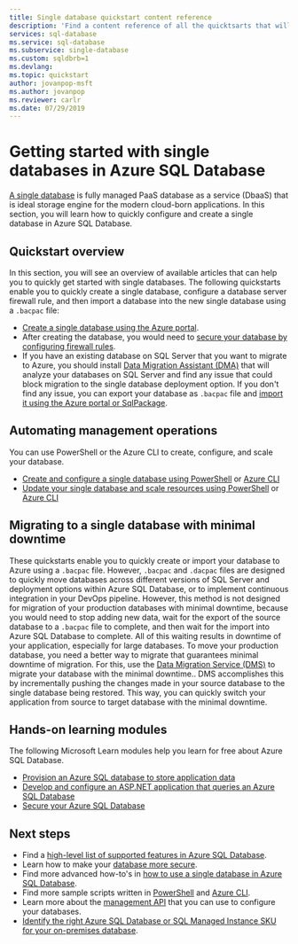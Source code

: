 ```yaml
---
title: Single database quickstart content reference
description: 'Find a content reference of all the quicktsarts that will help you quickly get started with single databases in Azure SQL Database'
services: sql-database
ms.service: sql-database
ms.subservice: single-database
ms.custom: sqldbrb=1
ms.devlang: 
ms.topic: quickstart
author: jovanpop-msft
ms.author: jovanpop
ms.reviewer: carlr
ms.date: 07/29/2019
---
```

# Getting started with single databases in Azure SQL Database

[A single database](sql-database-single-index.yml) is fully managed PaaS database as a service (DbaaS) that is ideal storage engine for the modern cloud-born applications. In this section, you will learn how to quickly configure and create a single database in Azure SQL Database.

## Quickstart overview

In this section, you will see an overview of available articles that can help you to quickly get started with single databases. The following quickstarts enable you to quickly create a single database, configure a database server firewall rule, and then import a database into the new single database using a `.bacpac` file:

- [Create a single database using the Azure portal](sql-database-single-database-get-started.md).
- After creating the database, you would need to [secure your database by configuring firewall rules](sql-database-server-level-firewall-rule.md).
- If you have an existing database on SQL Server that you want to migrate to Azure, you should install [Data Migration Assistant (DMA)](https://www.microsoft.com/download/details.aspx?id=53595) that will analyze your databases on SQL Server and find any issue that could block migration to the single database deployment option. If you don't find any issue, you can export your database as `.bacpac` file and [import it using the Azure portal or SqlPackage](sql-database-import.md).

## Automating management operations

You can use PowerShell or the Azure CLI to create, configure, and scale your database.

- [Create and configure a single database using PowerShell](scripts/sql-database-create-and-configure-database-powershell.md) or [Azure CLI](scripts/sql-database-create-and-configure-database-cli.md)
- [Update your single database and scale resources using PowerShell](scripts/sql-database-monitor-and-scale-database-powershell.md) or [Azure CLI](scripts/sql-database-monitor-and-scale-database-cli.md)

## Migrating to a single database with minimal downtime

These quickstarts enable you to quickly create or import your database to Azure using a `.bacpac` file. However, `.bacpac` and `.dacpac` files are designed to quickly move databases across different versions of SQL Server and deployment options within Azure SQL Database, or to implement continuous integration in your DevOps pipeline. However, this method is not designed for migration of your production databases with minimal downtime, because you would need to stop adding new data, wait for the export of the source database to a `.bacpac` file to complete, and then wait for the import into Azure SQL Database to complete. All of this waiting results in downtime of your application, especially for large databases. To move your production database, you need a better way to migrate that guarantees minimal downtime of migration. For this, use the [Data Migration Service (DMS)](https://docs.microsoft.com/azure/dms/tutorial-sql-server-to-azure-sql?toc=/azure/sql-database/toc.json) to migrate your database with the minimal downtime.. DMS accomplishes this by incrementally pushing the changes made in your source database to the single database being restored. This way, you can quickly switch your application from source to target database with the minimal downtime.

## Hands-on learning modules

The following Microsoft Learn modules help you learn for free about Azure SQL Database.

- [Provision an Azure SQL database to store application data](https://docs.microsoft.com/learn/modules/provision-azure-sql-db/)
- [Develop and configure an ASP.NET application that queries an Azure SQL Database](https://docs.microsoft.com/learn/modules/develop-app-that-queries-azure-sql/)
- [Secure your Azure SQL Database](https://docs.microsoft.com/learn/modules/secure-your-azure-sql-database/)

## Next steps

- Find a [high-level list of supported features in Azure SQL Database](sql-database-features.md).
- Learn how to make your [database more secure](sql-database-security-tutorial.md).
- Find more advanced how-to's in [how to use a single database in Azure SQL Database](sql-database-howto-single-database.md).
- Find more sample scripts written in [PowerShell](sql-database-powershell-samples.md) and [Azure CLI](sql-database-cli-samples.md).
- Learn more about the [management API](sql-database-single-databases-manage.md) that you can use to configure your databases.
- [Identify the right Azure SQL Database or SQL Managed Instance SKU for your on-premises database](/sql/dma/dma-sku-recommend-sql-db/).
